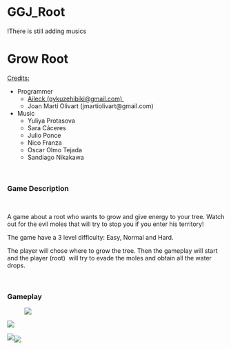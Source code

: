 # GGJ_Root
<p>!There is still adding musics</p>
<h1>Grow Root</h1>
<p><u>
Credits:</u></p>
<ul><li>Programmer<ul><li><u>Aileck (qykuzehibiki@gmail.com)&nbsp;</u></li><li>Joan Martí Olivart (jmartiolivart@gmail.com)</li></ul></li><li>Music<ul><li>Yuliya Protasova</li><li>Sara Cáceres</li><li>Julio Ponce</li><li>Nico Franza</li><li>Oscar Olmo Tejada</li><li>Sandiago Nikakawa</li></ul></li></ul>
<p><br></p>
<h3>Game Description</h3>
<p><br></p>
<p>A game about a root who wants to grow and give energy to your tree. Watch out for the evil moles that will try to stop you if you enter his territory!</p>
<p>The game have a 3 level difficulty: Easy, Normal and Hard.</p>
<p>The player will chose where to grow the tree. Then the gameplay will start and the player (root)&nbsp; will try to evade the moles and obtain all the water drops.</p>
<p><br></p>
<h3>Gameplay</h3>
<figure><img src="https://img.itch.zone/aW1nLzExMjI3MDM5LnBuZw==/original/kQ6BOU.png" style="color: inherit; font-family: inherit;"></figure>
<p><img src="https://img.itch.zone/aW1nLzExMjI3MDUxLnBuZw==/original/TxdY%2BH.png"></p>
<p><img src="https://img.itch.zone/aW1nLzExMjI3MDU1LnBuZw==/original/s0oPsK.png"><img src="https://img.itch.zone/aW1nLzExMjI3MDYxLnBuZw==/original/x%2BFGo7.png" style="cursor: pointer; max-width: 100%; vertical-align: middle; font-size: 14px; background-color: rgb(255, 255, 255); height: auto !important;"></p>
